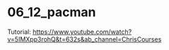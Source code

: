# 06_12_pacman
Tutorial: https://www.youtube.com/watch?v=5IMXpp3rohQ&t=632s&ab_channel=ChrisCourses
